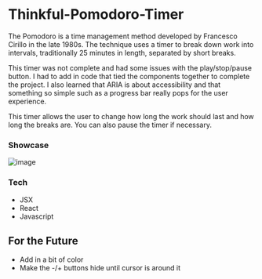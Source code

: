 # Thinkful-Pomodoro-Timer
The Pomodoro is a time management method developed by Francesco Cirillo in the late 1980s. The technique uses a timer to break down work into intervals, 
traditionally 25 minutes in length, separated by short breaks.

This timer was not complete and had some issues with the play/stop/pause button. I had to add in code that tied the components together to complete the project. I also learned that
ARIA is about accessibility and that something so simple such as a progress bar really pops for the user experience. 

This timer allows the user to change how long the work should last and how long the breaks are. You can also pause the timer if necessary. 

### Showcase

![image](https://user-images.githubusercontent.com/81324754/130403568-a1eb3c3c-e5ee-4519-a403-6e11d8254275.png)

### Tech
- JSX
- React
- Javascript

## For the Future

- Add in a bit of color
- Make the -/+ buttons hide until cursor is around it
